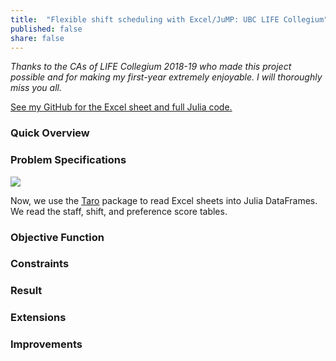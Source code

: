 ```yaml
---
title:  "Flexible shift scheduling with Excel/JuMP: UBC LIFE Collegium"
published: false
share: false
---
```


*Thanks to the CAs of LIFE Collegium 2018-19 who made this project possible and for making my first-year extremely enjoyable. I will thoroughly miss you all.*

[See my GitHub for the Excel sheet and full Julia code.](https://github.com/jsnhu/life-collegium-schedule)

### Quick Overview

### Problem Specifications

<img src="/assets/images/life-scheduling/">


Now, we use the [Taro](https://github.com/aviks/Taro.jl) package to read Excel sheets into Julia DataFrames. We read the staff, shift, and preference score tables.

### Objective Function
### Constraints
### Result
### Extensions
### Improvements
